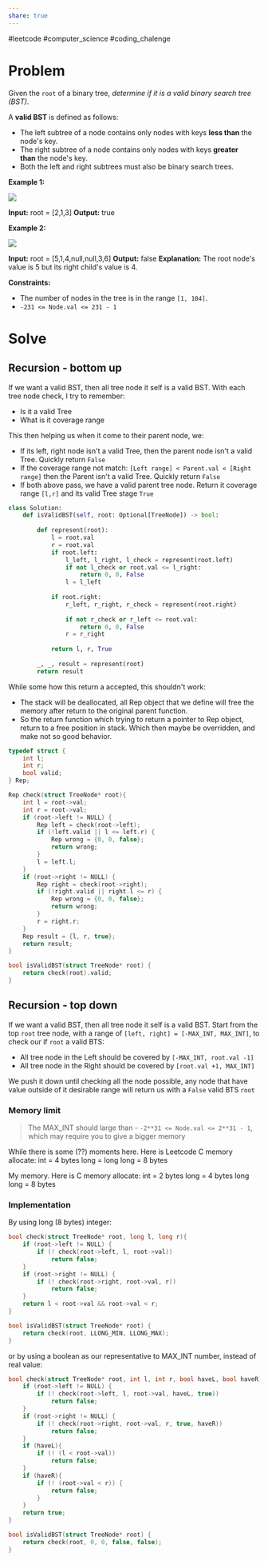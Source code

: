 ```yaml
---
share: true
---
```

#leetcode #computer_science #coding_chalenge

# Problem

Given the `root` of a binary tree, _determine if it is a valid binary search tree (BST)_.

A **valid BST** is defined as follows:

- The left subtree of a node contains only nodes with keys **less than** the node's key.
- The right subtree of a node contains only nodes with keys **greater than** the node's key.
- Both the left and right subtrees must also be binary search trees.

**Example 1:**

![](https://assets.leetcode.com/uploads/2020/12/01/tree1.jpg)

**Input:** root = [2,1,3]
**Output:** true

**Example 2:**

![](https://assets.leetcode.com/uploads/2020/12/01/tree2.jpg)

**Input:** root = [5,1,4,null,null,3,6]
**Output:** false
**Explanation:** The root node's value is 5 but its right child's value is 4.

**Constraints:**

- The number of nodes in the tree is in the range `[1, 104]`.
- `-231 <= Node.val <= 231 - 1`

# Solve

## Recursion - bottom up
If we want a valid BST, then all tree node it self is a valid BST. With each tree node check, I try to remember:
- Is it a valid Tree
- What is it coverage range

This then helping us when it come to their parent node, we:
- If its left, right node isn't a valid Tree, then the parent node isn't a valid Tree. Quickly return `False`
- If the coverage range not match:   `[Left range] < Parent.val < [Right range]` then the Parent isn't a valid Tree. Quickly return `False`
- If both above pass, we have a valid parent tree node. Return it coverage range `[l,r]` and its valid Tree stage `True`

```python
class Solution:
    def isValidBST(self, root: Optional[TreeNode]) -> bool:
        
        def represent(root):
            l = root.val
            r = root.val
            if root.left:
                l_left, l_right, l_check = represent(root.left)
                if not l_check or root.val <= l_right:
                    return 0, 0, False
                l = l_left
                
            if root.right:
                r_left, r_right, r_check = represent(root.right)
                
                if not r_check or r_left <= root.val:
                    return 0, 0, False
                r = r_right
                
            return l, r, True
        
        _, _, result = represent(root)
        return result
```

While some how this return a accepted, this shouldn't work:
- The stack will be deallocated, all Rep object that we define will free the memory after return to the original parent function.
- So the return function which trying to return a pointer to Rep object, return to a free position in stack. Which then maybe be overridden, and make not so good behavior. 
```c
typedef struct {
    int l;
    int r;
    bool valid;
} Rep;

Rep check(struct TreeNode* root){
    int l = root->val;
    int r = root->val;
    if (root->left != NULL) {
        Rep left = check(root->left);
        if (!left.valid || l <= left.r) {
            Rep wrong = {0, 0, false};
            return wrong;
        }
        l = left.l;
    }
    if (root->right != NULL) {
        Rep right = check(root->right);
        if (!right.valid || right.l <= r) {
            Rep wrong = {0, 0, false};
            return wrong;
        }
        r = right.r;
    }
    Rep result = {l, r, true};
    return result;
}

bool isValidBST(struct TreeNode* root) {
    return check(root).valid;
}
```

## Recursion - top down

If we want a valid BST, then all tree node it self is a valid BST. Start from the top `root` tree node, with a range of `[left, right] = [-MAX_INT, MAX_INT]`, to check our if `root` a valid BTS:
- All tree node in the Left should be covered by `[-MAX_INT, root.val -1] `
- All tree node in the Right should be covered by `[root.val +1, MAX_INT]`

We push it down until checking all the node possible, any node that have value outside of it desirable range will return us with a `False` valid BTS `root`


### Memory limit

> The MAX_INT should large than - `-2**31 <= Node.val <= 2**31 - 1`, which may require you to give a bigger memory

While there is some (??) moments here.  Here is Leetcode C memory allocate:
int = 4 bytes
long = long long = 8 bytes

My memory. Here is C memory allocate:
int = 2 bytes
long = 4 bytes
long long = 8 bytes

### Implementation
By using long (8 bytes) integer:

```c
bool check(struct TreeNode* root, long l, long r){
    if (root->left != NULL) {
        if (! check(root->left, l, root->val))
            return false;
    }
    if (root->right != NULL) {
        if (! check(root->right, root->val, r))
            return false;
    }
    return l < root->val && root->val < r;
}

bool isValidBST(struct TreeNode* root) {
    return check(root, LLONG_MIN, LLONG_MAX);
}
```

or by using a boolean as our representative to MAX_INT number, instead of real value: 
```c
bool check(struct TreeNode* root, int l, int r, bool haveL, bool haveR){
    if (root->left != NULL) {
        if (! check(root->left, l, root->val, haveL, true))
            return false;
    }
    if (root->right != NULL) {
        if (! check(root->right, root->val, r, true, haveR))
            return false;
    }
    if (haveL){
        if (! (l < root->val))
            return false; 
    }
    if (haveR){
        if (! (root->val < r)) {
            return false;
        }
    }
    return true;
}

bool isValidBST(struct TreeNode* root) {
    return check(root, 0, 0, false, false);
}
```